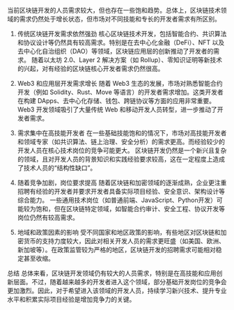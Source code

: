 当前区块链开发的人员需求较大，但也存在一些饱和趋势。总体上，区块链技术领域的需求仍然处于增长状态，但市场对不同技能和专长的开发者需求有所区别。

1. 传统区块链开发需求依然强劲
核心区块链技术开发，包括智能合约、共识算法和协议设计等仍然具有较高需求。特别是在去中心化金融（DeFi）、NFT 以及去中心化自治组织（DAO）等领域，区块链应用层的创新推动了开发者的需求。
随着以太坊 2.0、Layer 2 解决方案（如 Rollup）、零知识证明等新技术的兴起，对有经验的区块链核心开发者需求仍然很高。

2. Web3 和应用层开发需求增长
随着 Web3 生态的发展，市场对熟悉智能合约开发（例如 Solidity、Rust、Move 等语言）的开发者需求增加。这类开发者在构建 DApps、去中心化存储、钱包、跨链协议等方面的应用非常重要。
Web3 开发领域吸引了大量传统 Web 和移动开发人员转型，进一步推动了开发者需求。

3. 需求集中在高技能开发者
在一些基础技能饱和的情况下，市场对高技能开发者和领域专家（如共识算法、链上治理、安全分析）的需求更高。而经验较少的开发人员在核心技术岗位的竞争可能更大。
区块链开发仍然是一个新兴且复杂的领域，且对开发人员的背景知识和实践经验要求较高，这在一定程度上造成了技术人员的“结构性缺口”。

4. 随着竞争加剧，岗位要求提高
随着区块链和加密领域的逐渐成熟，企业更注重招聘有经验的开发者并要求开发者具备实际项目经验、安全意识、架构设计等综合能力。
一些通用技术岗位（如普通前端、JavaScript、Python开发）可能较为饱和，但在区块链特定领域，如智能合约审计、安全工程、协议开发等岗位仍然有较高需求。

5. 地域和政策因素的影响
受不同国家和地区政策的影响，有些地区对区块链和加密货币的支持力度较大，因此对相关开发人员的需求更旺盛（如美国、欧洲、新加坡等）。在政策监管较为严格的地区，区块链开发的招聘需求可能相对稳定甚至收缩。

总结
总体来看，区块链开发领域仍有较大的人员需求，特别是在高技能和应用创新层面。不过，随着越来越多的开发者进入这个领域，部分基础开发岗位的竞争会更加激烈。因此，对于希望进入该领域的开发人员，持续学习新兴技术、提升专业水平和积累实际项目经验是增加竞争力的关键。